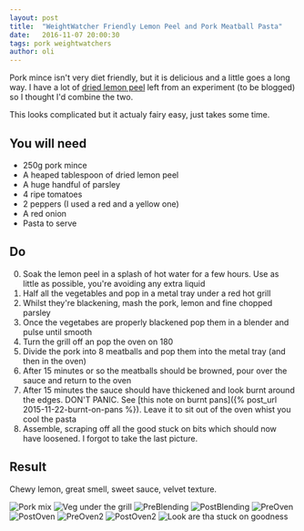 ```yaml
---
layout: post
title:  "WeightWatcher Friendly Lemon Peel and Pork Meatball Pasta"
date:   2016-11-07 20:00:30
tags: pork weightwatchers
author: oli
---
```


Pork mince isn't very diet friendly, but it is delicious and a little goes a long way.  I have a lot of [dried lemon peel](http://amzn.to/2eGmcOb) left from an experiment (to be blogged) so I thought I'd combine the two.

This looks complicated but it actualy fairy easy, just takes some time.


## You will need

* 250g pork mince
* A heaped tablespoon of dried lemon peel
* A huge handful of parsley
* 4 ripe tomatoes
* 2 peppers (I used a red and a yellow one)
* A red onion
* Pasta to serve

## Do

0. Soak the lemon peel in a splash of hot water for a few hours.  Use as little as possible, you're avoiding any extra liquid
2. Half all the vegetables and pop in a metal tray under a red hot grill
3. Whilst they're blackening, mash the pork, lemon and fine chopped parsley
5. Once the vegetabes are properly blackened pop them in a blender and pulse until smooth
6. Turn the grill off an pop the oven on 180
7. Divide the pork into 8 meatballs and pop them into the metal tray (and then in the oven)
8. After 15 minutes or so the meatballs should be browned, pour over the sauce and return to the oven 
9. After 15 minutes the sauce should have thickened and look burnt around the edges.  DON'T PANIC.  See [this note on burnt pans]({% post_url 2015-11-22-burnt-on-pans %}).  Leave it to sit out of the oven whist you cool the pasta
10. Assemble, scraping off all the good stuck on bits which should now have loosened.  I forgot to take the last picture.


## Result

Chewy lemon, great smell, sweet sauce, velvet texture.

![Pork mix](/images/blog/lemon-pork-pasta/lemon-pork-pasta-00.jpg)
![Veg under the grill](/images/blog/lemon-pork-pasta/lemon-pork-pasta-01.jpg)
![PreBlending](/images/blog/lemon-pork-pasta/lemon-pork-pasta-02.jpg)
![PostBlending](/images/blog/lemon-pork-pasta/lemon-pork-pasta-03.jpg)
![PreOven](/images/blog/lemon-pork-pasta/lemon-pork-pasta-04.jpg)
![PostOven](/images/blog/lemon-pork-pasta/lemon-pork-pasta-05.jpg)
![PreOven2](/images/blog/lemon-pork-pasta/lemon-pork-pasta-06.jpg)
![PostOven2](/images/blog/lemon-pork-pasta/lemon-pork-pasta-07.jpg)
![Look are tha stuck on goodness](/images/blog/lemon-pork-pasta/lemon-pork-pasta-08.jpg)


